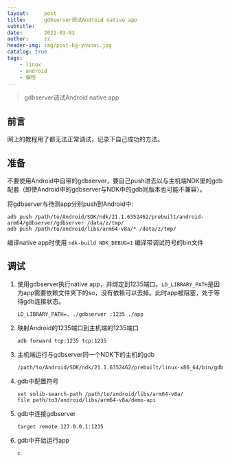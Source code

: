```yaml
---
layout:     post
title:      gdbserver调试Android native app
subtitle:   
date:       2021-03-03
author:     zz
header-img: img/post-bg-younai.jpg
catalog: true
tags:
    - linux
    - android
    - 编程
---
```


> gdbserver调试Android native app

## 前言
网上的教程用了都无法正常调试，记录下自己成功的方法。

## 准备
不要使用Android中自带的gdbserver，要自己push进去以与主机端NDK里的gdb配套（即使Android中的gdbserver与NDK中的gdb同版本也可能不兼容）。

将gdbserver与待测app分别push到Android中:

```shell
adb push /path/to/Android/SDK/ndk/21.1.6352462/prebuilt/android-arm64/gdbserver/gdbserver /data/z/tmp/
adb push /path/to/android/libs/arm64-v8a/* /data/z/tmp/
```

编译native app时使用 `ndk-build NDK_DEBUG=1` 编译带调试符号的bin文件

## 调试
1. 使用gdbserver执行native app，并绑定到1235端口。`LD_LIBRARY_PATH`是因为app需要依赖文件夹下的so，没有依赖可以去掉。此时app被阻塞，处于等待gdb连接状态。

    ```shell
    LD_LIBRARY_PATH=. ./gdbserver :1235 ./app
    ```

2. 映射Android的1235端口到主机端的1235端口

    ```shell
    adb forward tcp:1235 tcp:1235
    ```

3. 主机端运行与gdbserver同一个NDK下的主机的gdb

    ```shell
    /path/to/Android/SDK/ndk/21.1.6352462/prebuilt/linux-x86_64/bin/gdb
    ```

4. gdb中配置符号

    ```
    set solib-search-path /path/to/android/libs/arm64-v8a/
    file path/to3/android/libs/arm64-v8a/demo-api
    ```

5. gdb中连接gdbserver

    ```
    target remote 127.0.0.1:1235
    ```

6. gdb中开始运行app

    ```
    c
    ```
